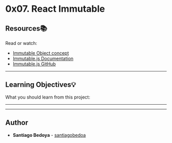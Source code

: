 # 0x07. React Immutable

## Resources:books:

Read or watch:

- [Immutable Object concept](https://intranet.hbtn.io/rltoken/iCzkEHd9UHXDe1SQU7N5sw)
- [Immutable.js Documentation](https://intranet.hbtn.io/rltoken/VLQYE0CUVkFQz79FTKTxmA)
- [Immutable.js GitHub](https://intranet.hbtn.io/rltoken/sFez1GEIXOr7lCrk1MBTwg)

---

## Learning Objectives:bulb:

What you should learn from this project:

---

---

## Author

- **Santiago Bedoya** - [santiagobedoa](https://github.com/santiagobedoa)
